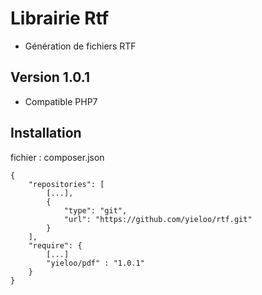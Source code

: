 # Librairie Rtf
* Génération de fichiers RTF

## Version 1.0.1
* Compatible PHP7

## Installation

fichier : composer.json

    {
        "repositories": [
            [...],
            {
                "type": "git",
                "url": "https://github.com/yieloo/rtf.git"
            }
        ],
        "require": {
            [...]
            "yieloo/pdf" : "1.0.1"
        }
    }
